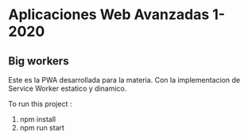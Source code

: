 # Aplicaciones Web Avanzadas 1-2020
## Big workers

Este es la PWA desarrollada para la materia. Con la implementacion de Service Worker estatico y dinamico.

To run this project :
1. npm install
2. npm run start
